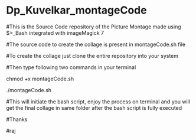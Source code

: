 # Dp_Kuvelkar_montageCode
#This is the Source Code repository of the Picture Montage made using $>_Bash integrated with imageMagick 7

#The source code to create the collage is present in montageCode.sh file

#To create the collage just clone the entire repository into your system

#Then type following two commands in your terminal

chmod +x montageCode.sh

./montageCode.sh

#This will initiate the bash script, enjoy the process on terminal and you will get the final collage in same folder after the bash script is fully executed

#Thanks

#raj
